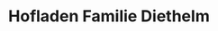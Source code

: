 ---
title: "Hofladen Familie Diethelm"
url: /bertschikon/hofladen-familie-diethelm/
shop: Hofladen
---